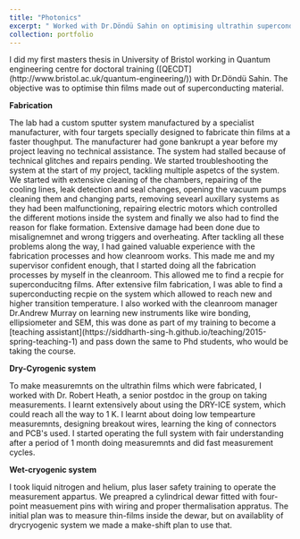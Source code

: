 ```yaml
---
title: "Photonics"
excerpt: " Worked with Dr.Döndü Sahin‬ on optimising ultrathin superconducting films in University of Bristol.<br/><img src='/images/3.jpg' style='width:510px;height:350px;'>"
collection: portfolio
---
```

<p>I did my first masters thesis in University of Bristol working in Quantum engineering centre for doctoral training ([QECDT](http://www.bristol.ac.uk/quantum-engineering/)) with Dr.Döndü Sahin. The objective was to optimise thin films made out of superconducting material.</p>

 <b> Fabrication </b>
 <p>The lab had a custom sputter system manufactured by a specialist manufacturer, with four targets specially designed to fabricate thin films at a faster thoughput. The manufacturer had gone bankrupt a year before my project leaving no technical assistance. The system had stalled because of technical glitches and repairs pending. We started troubleshooting the system at the start of my project, tackling multiple aspetcs of the system. We started with extensive cleaning of the chambers, repairing of the cooling lines, leak detection and seal changes, 
opening the vacuum pumps cleaning them and changing parts, removing sevearl auxillary systems as they had been malfunctioning, repairing electric motors which controlled the different motions inside the system and finally we also had to find the reason for flake formation. Extensive damage had been done due to misalignemnet and wrong triggers and overheating. After tackling all these problems along the way, I had gained valuable experience with the fabrication processes and how cleanroom works. This made me and my supervisor confident enough, that I started doing all the fabrication processes by myself in the cleanroom. This allowed me to find a recpie for superconducitng films. After extensive film fabrication, I was able to find a superconducting recpie on the system which allowed to reach new and higher transition temperature. I also worked with the cleanroom manager Dr.Andrew Murray on learning new instruments like wire bonding, ellipsiometer and SEM, this was done as part of my training to become a [teaching assistant](https://siddharth-sing-h.github.io/teaching/2015-spring-teaching-1) and pass down the same to Phd students, who would be taking the course. 
</p>
<b>Dry-Cyrogenic system</b>
<p> To make measuremnts on the ultrathin films which were fabricated, I worked with Dr. Robert Heath, a senior postdoc in the group on taking measurements. I learnt extensively about using the DRY-ICE system, which could reach all the way to 1 K. I learnt about doing low tempearture measuremnts, designing breakout wires, learning the king of connectors and PCB's used. I started operating the full system with fair understanding after a period of 1 month doing measuremnts and did fast measurement cycles.   </p>

<b>Wet-cryogenic system</b>
<p>I took liquid nitrogen and helium, plus laser safety training to operate the measurement appartus. We preapred a cylindrical dewar fitted with four-point measuement pins with wiring and proper thermalisation appratus. The initial plan was to measure thin-films inside the dewar, but on availablity of drycryogenic system we made a make-shift plan to use that. </p>

